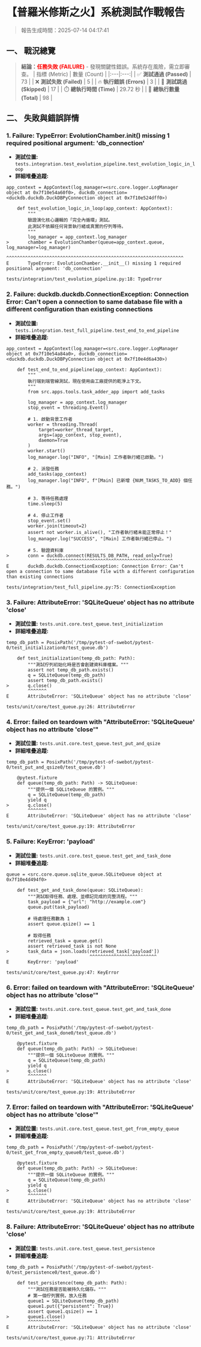 # **【普羅米修斯之火】系統測試作戰報告**
> 報告生成時間：2025-07-14 04:17:41

## **一、 戰況總覽**
> **結論：<font color='red'>任務失敗 (FAILURE)</font>** - 發現關鍵性錯誤。系統存在風險，需立即審查。
| 指標 (Metric) | 數量 (Count) |
|:---|:---:|
| ✅ **測試通過 (Passed)** | 73 |
| ❌ **測試失敗 (Failed)** | 5 |
| 🔥 **執行錯誤 (Errors)** | 3 |
| 🚧 **測試跳過 (Skipped)** | 17 |
| ⏱️ **總執行時間 (Time)** | 29.72 秒 |
| 🧮 **總執行數量 (Total)** | 98 |

## **二、 失敗與錯誤詳情**

### 1. Failure: TypeError: EvolutionChamber.__init__() missing 1 required positional argument: 'db_connection'
- **測試位置:** `tests.integration.test_evolution_pipeline.test_evolution_logic_in_loop`
- **詳細堆疊追蹤:**
```
app_context = AppContext(log_manager=<src.core.logger.LogManager object at 0x7f10e54a60f0>, duckdb_connection=<duckdb.duckdb.DuckDBPyConnection object at 0x7f10e524dff0>)

    def test_evolution_logic_in_loop(app_context: AppContext):
        """
        驗證演化核心邏輯的「完全內循環」測試。
        此測試不依賴任何背景執行緒或真實的佇列等待。
        """
        log_manager = app_context.log_manager
>       chamber = EvolutionChamber(queue=app_context.queue, log_manager=log_manager)
                  ^^^^^^^^^^^^^^^^^^^^^^^^^^^^^^^^^^^^^^^^^^^^^^^^^^^^^^^^^^^^^^^^^^
E       TypeError: EvolutionChamber.__init__() missing 1 required positional argument: 'db_connection'

tests/integration/test_evolution_pipeline.py:18: TypeError
```

### 2. Failure: duckdb.duckdb.ConnectionException: Connection Error: Can't open a connection to same database file with a different configuration than existing connections
- **測試位置:** `tests.integration.test_full_pipeline.test_end_to_end_pipeline`
- **詳細堆疊追蹤:**
```
app_context = AppContext(log_manager=<src.core.logger.LogManager object at 0x7f10e54a84a0>, duckdb_connection=<duckdb.duckdb.DuckDBPyConnection object at 0x7f10e4d6a430>)

    def test_end_to_end_pipeline(app_context: AppContext):
        """
        執行端到端管線測試，現在使用由工廠提供的乾淨上下文。
        """
        from src.apps.tools.task_adder_app import add_tasks

        log_manager = app_context.log_manager
        stop_event = threading.Event()

        # 1. 啟動背景工作者
        worker = threading.Thread(
            target=worker_thread_target,
            args=(app_context, stop_event),
            daemon=True
        )
        worker.start()
        log_manager.log("INFO", "[Main] 工作者執行緒已啟動。")

        # 2. 派發任務
        add_tasks(app_context)
        log_manager.log("INFO", f"[Main] 已新增 {NUM_TASKS_TO_ADD} 個任務。")

        # 3. 等待任務處理
        time.sleep(5)

        # 4. 停止工作者
        stop_event.set()
        worker.join(timeout=2)
        assert not worker.is_alive(), "工作者執行緒未能正常停止！"
        log_manager.log("SUCCESS", "[Main] 工作者執行緒已停止。")

        # 5. 驗證資料庫
>       conn = duckdb.connect(RESULTS_DB_PATH, read_only=True)
               ^^^^^^^^^^^^^^^^^^^^^^^^^^^^^^^^^^^^^^^^^^^^^^^
E       duckdb.duckdb.ConnectionException: Connection Error: Can't open a connection to same database file with a different configuration than existing connections

tests/integration/test_full_pipeline.py:75: ConnectionException
```

### 3. Failure: AttributeError: 'SQLiteQueue' object has no attribute 'close'
- **測試位置:** `tests.unit.core.test_queue.test_initialization`
- **詳細堆疊追蹤:**
```
temp_db_path = PosixPath('/tmp/pytest-of-swebot/pytest-0/test_initialization0/test_queue.db')

    def test_initialization(temp_db_path: Path):
        """測試佇列初始化時是否會創建資料庫檔案。"""
        assert not temp_db_path.exists()
        q = SQLiteQueue(temp_db_path)
        assert temp_db_path.exists()
>       q.close()
        ^^^^^^^
E       AttributeError: 'SQLiteQueue' object has no attribute 'close'

tests/unit/core/test_queue.py:26: AttributeError
```

### 4. Error: failed on teardown with "AttributeError: 'SQLiteQueue' object has no attribute 'close'"
- **測試位置:** `tests.unit.core.test_queue.test_put_and_qsize`
- **詳細堆疊追蹤:**
```
temp_db_path = PosixPath('/tmp/pytest-of-swebot/pytest-0/test_put_and_qsize0/test_queue.db')

    @pytest.fixture
    def queue(temp_db_path: Path) -> SQLiteQueue:
        """提供一個 SQLiteQueue 的實例。"""
        q = SQLiteQueue(temp_db_path)
        yield q
>       q.close()
        ^^^^^^^
E       AttributeError: 'SQLiteQueue' object has no attribute 'close'

tests/unit/core/test_queue.py:19: AttributeError
```

### 5. Failure: KeyError: 'payload'
- **測試位置:** `tests.unit.core.test_queue.test_get_and_task_done`
- **詳細堆疊追蹤:**
```
queue = <src.core.queue.sqlite_queue.SQLiteQueue object at 0x7f10e4d494f0>

    def test_get_and_task_done(queue: SQLiteQueue):
        """測試取得任務、處理、並標記完成的完整流程。"""
        task_payload = {"url": "http://example.com"}
        queue.put(task_payload)

        # 待處理任務數為 1
        assert queue.qsize() == 1

        # 取得任務
        retrieved_task = queue.get()
        assert retrieved_task is not None
>       task_data = json.loads(retrieved_task['payload'])
                               ^^^^^^^^^^^^^^^^^^^^^^^^^
E       KeyError: 'payload'

tests/unit/core/test_queue.py:47: KeyError
```

### 6. Error: failed on teardown with "AttributeError: 'SQLiteQueue' object has no attribute 'close'"
- **測試位置:** `tests.unit.core.test_queue.test_get_and_task_done`
- **詳細堆疊追蹤:**
```
temp_db_path = PosixPath('/tmp/pytest-of-swebot/pytest-0/test_get_and_task_done0/test_queue.db')

    @pytest.fixture
    def queue(temp_db_path: Path) -> SQLiteQueue:
        """提供一個 SQLiteQueue 的實例。"""
        q = SQLiteQueue(temp_db_path)
        yield q
>       q.close()
        ^^^^^^^
E       AttributeError: 'SQLiteQueue' object has no attribute 'close'

tests/unit/core/test_queue.py:19: AttributeError
```

### 7. Error: failed on teardown with "AttributeError: 'SQLiteQueue' object has no attribute 'close'"
- **測試位置:** `tests.unit.core.test_queue.test_get_from_empty_queue`
- **詳細堆疊追蹤:**
```
temp_db_path = PosixPath('/tmp/pytest-of-swebot/pytest-0/test_get_from_empty_queue0/test_queue.db')

    @pytest.fixture
    def queue(temp_db_path: Path) -> SQLiteQueue:
        """提供一個 SQLiteQueue 的實例。"""
        q = SQLiteQueue(temp_db_path)
        yield q
>       q.close()
        ^^^^^^^
E       AttributeError: 'SQLiteQueue' object has no attribute 'close'

tests/unit/core/test_queue.py:19: AttributeError
```

### 8. Failure: AttributeError: 'SQLiteQueue' object has no attribute 'close'
- **測試位置:** `tests.unit.core.test_queue.test_persistence`
- **詳細堆疊追蹤:**
```
temp_db_path = PosixPath('/tmp/pytest-of-swebot/pytest-0/test_persistence0/test_queue.db')

    def test_persistence(temp_db_path: Path):
        """測試任務是否能被持久化儲存。"""
        # 第一個佇列實例，放入任務
        queue1 = SQLiteQueue(temp_db_path)
        queue1.put({"persistent": True})
        assert queue1.qsize() == 1
>       queue1.close()
        ^^^^^^^^^^^^
E       AttributeError: 'SQLiteQueue' object has no attribute 'close'

tests/unit/core/test_queue.py:71: AttributeError
```